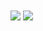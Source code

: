 <img align="center" src="https://github-readme-stats.vercel.app/api?username=victorwkb&show_icons=true&theme=material-palenight"/>
<img align="center" src="https://github-readme-stats.vercel.app/api/top-langs/?username=victorwkb&layout=compact"/>

<!--
<img align="center" src="https://github-readme-stats.vercel.app/api/wakatime?username=victorwkb"/>
-->
